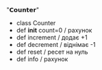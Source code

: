 "𝗖𝗼𝘂𝗻𝘁𝗲𝗿"
  - class Counter 
  - def __init__ count=0 / рахунок
  - def increment / додає +1
  - def decrement / віднімає -1
  - def reset / ресет на нуль
  - def info / рахунок
